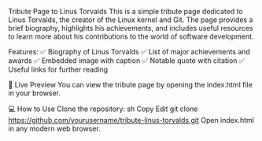 Tribute Page to Linus Torvalds
This is a simple tribute page dedicated to Linus Torvalds, the creator of the Linux kernel and Git. The page provides a brief biography, highlights his achievements, and includes useful resources to learn more about his contributions to the world of software development.

Features:
✅ Biography of Linus Torvalds
✅ List of major achievements and awards
✅ Embedded image with caption
✅ Notable quote with citation
✅ Useful links for further reading

📌 Live Preview
You can view the tribute page by opening the index.html file in your browser.

💻 How to Use
Clone the repository:
sh
Copy
Edit
git clone https://github.com/yourusername/tribute-linus-torvalds.git
Open index.html in any modern web browser.
